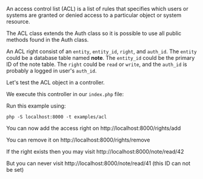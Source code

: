 An access control list (ACL) is a list of rules that specifies which users or systems 
are granted or denied access to a particular object or system resource.

The ACL class extends the Auth class so it is possible to use all public
methods found in the Auth class. 

An ACL right consist of an `entity`, `entity_id`, `right`, and `auth_id`. 
The `entity` could be a database table named  **note**. The `entity_id` could be the primary ID
of the note table. The `right` could be `read` or `write`, and the `auth_id` is probably a 
logged in user's `auth_id`.   

Let's test the ACL object in a controller. 

<!-- include: src/ACLTestController.php -->

We execute this controller in our `index.php` file: 

<!-- include: examples/acl/index.php -->

Run this example using:

    php -S localhost:8000 -t examples/acl

You can now add the access right on http://localhost:8000/rights/add

You can remove it on http://localhost:8000/rights/remove

If the right exists then you may visit http://localhost:8000/note/read/42

But you can never visit http://localhost:8000/note/read/41 (this ID can not be set)
